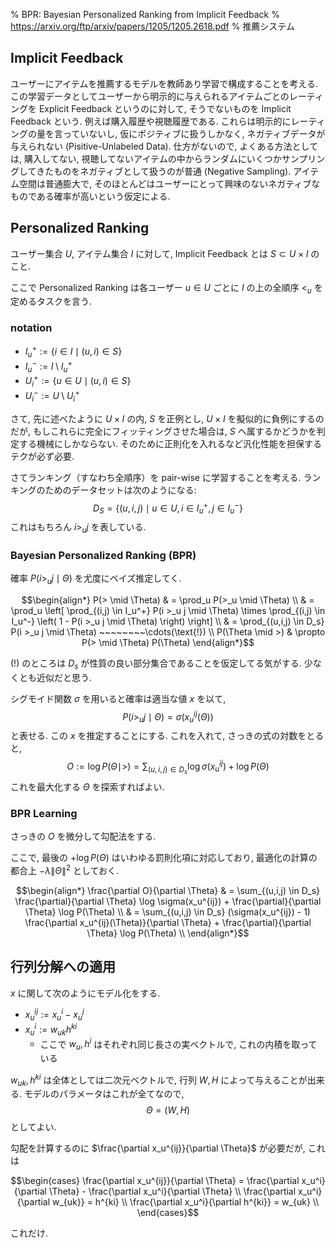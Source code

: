 % BPR: Bayesian Personalized Ranking from Implicit Feedback
% https://arxiv.org/ftp/arxiv/papers/1205/1205.2618.pdf
% 推薦システム

## Implicit Feedback

ユーザーにアイテムを推薦するモデルを教師あり学習で構成することを考える.
この学習データとしてユーザーから明示的に与えられるアイテムごとのレーティングを Explicit Feedback というのに対して,
そうでないものを Implicit Feedback という.
例えば購入履歴や視聴履歴である.
これらは明示的にレーティングの量を言っていないし,
仮にポジティブに扱うしかなく, ネガティブデータが与えられない (Pisitive-Unlabeled Data).
仕方がないので, よくある方法としては, 購入してない, 視聴してないアイテムの中からランダムにいくつかサンプリングしてきたものをネガティブとして扱うのが普通 (Negative Sampling).
アイテム空間は普通膨大で, そのほとんどはユーザーにとって興味のないネガティブなものである確率が高いという仮定による.

## Personalized Ranking

ユーザー集合 $U$,
アイテム集合 $I$ に対して,
Implicit Feedback とは $S \subset U \times I$ のこと.

ここで Personalized Ranking は各ユーザー $u \in U$ ごとに $I$ の上の全順序 $<_u$ を定めるタスクを言う.

### notation

- $I_u^+ := \{ i \in I \mid (u,i) \in S\}$
- $I_u^- := I \setminus I_u^+$
- $U_i^+ := \{ u \in U \mid (u,i) \in S\}$
- $U_i^- := U \setminus U_i^+$

さて, 先に述べたように $U \times I$ の内, $S$ を正例とし,
$U \times I$ を擬似的に負例にするのだが, もしこれらに完全にフィッティングさせた場合は,
$S$ へ属するかどうかを判定する機械にしかならない.
そのために正則化を入れるなど汎化性能を担保するテクが必ず必要.

さてランキング（すなわち全順序）を pair-wise に学習することを考える.
ランキングのためのデータセットは次のようになる:
$$D_S = \{ (u, i, j) \mid u \in U, i \in I_u^+, j \in I_u^- \}$$
これはもちろん $i >_u j$ を表している.

### Bayesian Personalized Ranking (BPR)

確率 $P(i >_u j \mid \Theta)$ を尤度にベイズ推定してく.

$$\begin{align*}
P(> \mid \Theta)
& = \prod_u P(>_u \mid \Theta) \\
& = \prod_u
    \left[ \prod_{(i,j) \in I_u^+} P(i >_u j \mid \Theta)
        \times \prod_{(i,j) \in I_u^-} \left( 1 - P(i >_u j \mid \Theta) \right)
    \right] \\
& = \prod_{(u,i,j) \in D_s} P(i >_u j \mid \Theta) ~~~~~~~~\cdots(\text{!}) \\
P(\Theta \mid >) & \propto P(> \mid \Theta) P(\Theta)
\end{align*}$$

(!) のところは $D_s$ が性質の良い部分集合であることを仮定してる気がする.
少なくとも近似だと思う.

シグモイド関数 $\sigma$ を用いると確率は適当な値 $x$ を以て,
$$P(i >_u j \mid \Theta) = \sigma\left(x_u^{ij}(\Theta)\right)$$
と表せる.
この $x$ を推定することにする.
これを入れて, さっきの式の対数をとると,
$$O := \log P(\Theta \mid >) = \sum_{(u,i,j) \in D_s} \log \sigma(x_u^{ij}) + \log P(\Theta)$$
これを最大化する $\Theta$ を探索すればよい.

### BPR Learning

さっきの $O$ を微分して勾配法をする.

ここで, 最後の $+ \log P(\Theta)$ はいわゆる罰則化項に対応しており,
最適化の計算の都合上 $- \lambda \| \Theta \|^2$ としておく.

$$\begin{align*}
\frac{\partial O}{\partial \Theta}
& = \sum_{(u,i,j) \in D_s} \frac{\partial}{\partial \Theta} \log \sigma(x_u^{ij}) + \frac{\partial}{\partial \Theta} \log P(\Theta) \\
& = \sum_{(u,i,j) \in D_s} (\sigma(x_u^{ij}) - 1) \frac{\partial x_u^{ij}(\Theta)}{\partial \Theta} + \frac{\partial}{\partial \Theta} \log P(\Theta) \\
\end{align*}$$

## 行列分解への適用

$x$ に関して次のようにモデル化をする.

- $x_u^{ij} := x_u^i - x_u^j$
- $x_u^i := w_{uk} h^{ki}$
    - ここで $w_u, h^i$ はそれぞれ同じ長さの実ベクトルで, これの内積を取っている

$w_{uk}, h^{ki}$ は全体としては二次元ベクトルで, 行列 $W, H$ によって与えることが出来る.
モデルのパラメータはこれが全てなので,
$$\Theta = (W, H)$$
としてよい.

勾配を計算するのに
$\frac{\partial x_u^{ij}}{\partial \Theta}$
が必要だが, これは

$$\begin{cases}
\frac{\partial x_u^{ij}}{\partial \Theta} = \frac{\partial x_u^i}{\partial \Theta} - \frac{\partial x_u^i}{\partial \Theta} \\
\frac{\partial x_u^i}{\partial w_{uk}} = h^{ki} \\
\frac{\partial x_u^i}{\partial h^{ki}} = w_{uk} \\
\end{cases}$$

これだけ.

